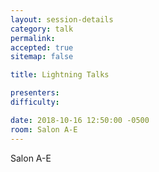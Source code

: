 ```yaml
---
layout: session-details
category: talk
permalink:
accepted: true
sitemap: false

title: Lightning Talks

presenters:
difficulty:

date: 2018-10-16 12:50:00 -0500
room: Salon A-E
---
```

Salon A-E

